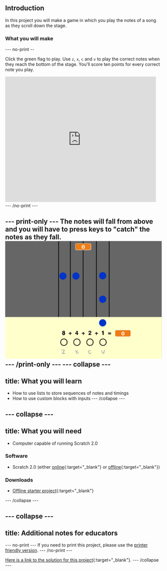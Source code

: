## Introduction

In this project you will make a game in which you play the notes of a song as they scroll down the stage.

### What you will make

--- no-print --

Click the green flag to play. Use `z`, `x`, `c` and `v` to play the correct notes when they reach the bottom of the stage. You'll score ten points for every correct note you play.

<div class="scratch-preview">
  <iframe allowtransparency="true" width="485" height="402" src="https://scratch.mit.edu/projects/embed/259028053/?autostart=false" frameborder="0"></iframe>
</div>
--- /no-print ---

--- print-only ---
The notes will fall from above and you will have to press keys to "catch" the notes as they fall.
![showcase](images/showcase.png)
--- /print-only ---
--- collapse ---
---
title: What you will learn
---
- How to use lists to store sequences of notes and timings
- How to use custom blocks with inputs
--- /collapse ---

--- collapse ---
---
title: What you will need
---
- Computer capable of running Scratch 2.0

### Software
+ Scratch 2.0 (either [online](http://rpf.io/scratchon){:target="_blank"} or [offline](http://rpf.io/scratchoff){:target="_blank"})

### Downloads
+ [Offline starter project](http://rpf.io/binary-hero-go){:target="_blank"}

--- /collapse ---

--- collapse ---
---
title: Additional notes for educators
---
--- no-print ---
If you need to print this project, please use the [printer friendly version](https://projects.raspberrypi.org/en/projects/binary-hero/print).
--- /no-print ---

[Here is a link to the solution for this project](http://rpf.io/p/binary-hero-get){:target="_blank"}.
--- /collapse ---
